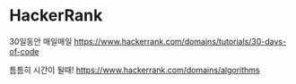# HackerRank

30일동안 매일매일
https://www.hackerrank.com/domains/tutorials/30-days-of-code

틈틈히 시간이 될때!
https://www.hackerrank.com/domains/algorithms

